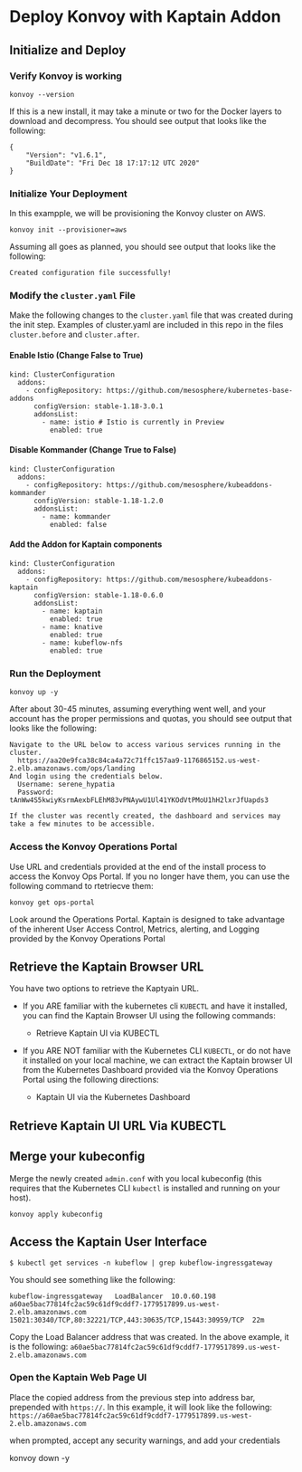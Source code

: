 # Deploy Konvoy with Kaptain Addon

## Initialize and Deploy

### Verify Konvoy is working
`konvoy --version`

If this is a new install, it may take a minute or two for the Docker layers to download and decompress.  You should see output that looks like the following:
```
{
    "Version": "v1.6.1",
    "BuildDate": "Fri Dec 18 17:17:12 UTC 2020"
}
```

### Initialize Your Deployment
In this exampple, we will be provisioning the Konvoy cluster on AWS.
```
konvoy init --provisioner=aws
```
Assuming all goes as planned, you should see output that looks like the following:
```
Created configuration file successfully!
```

### Modify the `cluster.yaml` File
 Make the following changes to the `cluster.yaml` file that was created during the init step.  Examples of cluster.yaml are included in this repo in the files `cluster.before` and `cluster.after`.

#### Enable Istio (Change False to True)
```
kind: ClusterConfiguration
  addons:
    - configRepository: https://github.com/mesosphere/kubernetes-base-addons
      configVersion: stable-1.18-3.0.1
      addonsList:
        - name: istio # Istio is currently in Preview
          enabled: true
```

#### Disable Kommander (Change True to False)
```
kind: ClusterConfiguration
  addons:
    - configRepository: https://github.com/mesosphere/kubeaddons-kommander
      configVersion: stable-1.18-1.2.0
      addonsList:
        - name: kommander
          enabled: false
```

#### Add the Addon for Kaptain components
```
kind: ClusterConfiguration
  addons:
    - configRepository: https://github.com/mesosphere/kubeaddons-kaptain
      configVersion: stable-1.18-0.6.0
      addonsList:
        - name: kaptain
          enabled: true
        - name: knative
          enabled: true
        - name: kubeflow-nfs
          enabled: true
```

### Run the Deployment
```
konvoy up -y
```
After about 30-45 minutes, assuming everything went well, and your account has the proper permissions and quotas, you should see output that looks like the following:
```
Navigate to the URL below to access various services running in the cluster.
  https://aa20e9fca38c84ca4a72c71ffc157aa9-1176865152.us-west-2.elb.amazonaws.com/ops/landing
And login using the credentials below.
  Username: serene_hypatia
  Password: tAnWw4S5kwiyKsrmAexbFLEhM83vPNAywU1Ul41YKOdVtPMoU1hH2lxrJfUapds3

If the cluster was recently created, the dashboard and services may take a few minutes to be accessible.
```

### Access the Konvoy Operations Portal
Use URL and credentials provided at the end of the install process to access the Konvoy Ops Portal.  If you no longer have them, you can use the following command to rtetriecve them:
```
konvoy get ops-portal
```

Look around the Operations Portal.  Kaptain is designed to take advantage of the inherent User Access Control, Metrics, alerting, and Logging provided by the Konvoy Operations Portal


## Retrieve the Kaptain Browser URL

You have two options to retrieve the Kaptyain URL.
* If you ARE familiar with the kubernetes cli `KUBECTL` and have it installed, you can find the Kaptain Browser UI using the following commands: 
  * Retrieve Kaptain UI via KUBECTL

* If you ARE NOT familiar with the Kubernetes CLI `KUBECTL`, or do not have it installed on your local machine, we can extract the Kaptain browser UI from the Kubernetes Dashboard provided via the Konvoy Operations Portal using the following directions:
  * Kaptain UI via the Kubernetes Dashboard

## Retrieve Kaptain UI URL Via KUBECTL

## Merge your kubeconfig
Merge the newly created `admin.conf` with you local kubeconfig (this requires that the Kubernetes CLI `kubectl` is installed and running on your host).
```
konvoy apply kubeconfig
```

## Access the Kaptain User Interface

```
$ kubectl get services -n kubeflow | grep kubeflow-ingressgateway
```
You should see something like the following:
```
kubeflow-ingressgateway   LoadBalancer  10.0.60.198  a60ae5bac77814fc2ac59c61df9cddf7-1779517899.us-west-2.elb.amazonaws.com   15021:30340/TCP,80:32221/TCP,443:30635/TCP,15443:30959/TCP  22m
```

Copy the Load Balancer address that was created.  In the above example, it is the following:
 `a60ae5bac77814fc2ac59c61df9cddf7-1779517899.us-west-2.elb.amazonaws.com`

### Open the Kaptain Web Page UI
Place the copied address from the previous step into address bar, prepended with `https://`.  In this example, it will look like the following:
 `https://a60ae5bac77814fc2ac59c61df9cddf7-1779517899.us-west-2.elb.amazonaws.com`

when prompted, accept any security warnings, and add your credentials







konvoy down -y







